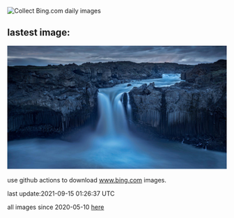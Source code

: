![Collect Bing.com daily images](https://github.com/counter2015/bing-daily-images/workflows/Collect%20Bing.com%20daily%20images/badge.svg)
## lastest image:
![](images/Aldeyjarfoss.jpg)

use github actions to download www.bing.com images.

last update:2021-09-15 01:26:37 UTC

all images since 2020-05-10 [here](https://github.com/counter2015/bing-daily-images/tree/master/images) 

